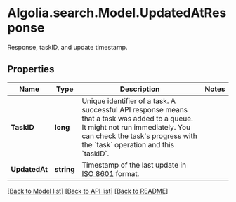 # Algolia.search.Model.UpdatedAtResponse
Response, taskID, and update timestamp.

## Properties

Name | Type | Description | Notes
------------ | ------------- | ------------- | -------------
**TaskID** | **long** | Unique identifier of a task. A successful API response means that a task was added to a queue. It might not run immediately. You can check the task&#39;s progress with the &#x60;task&#x60; operation and this &#x60;taskID&#x60;.  | 
**UpdatedAt** | **string** | Timestamp of the last update in [ISO 8601](https://wikipedia.org/wiki/ISO_8601) format. | 

[[Back to Model list]](../README.md#documentation-for-models) [[Back to API list]](../README.md#documentation-for-api-endpoints) [[Back to README]](../README.md)

